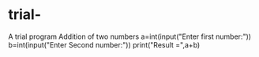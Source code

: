 # trial-
A trial program 
Addition of two numbers
a=int(input("Enter first number:"))
b=int(input("Enter Second number:"))
print("Result =",a+b)
